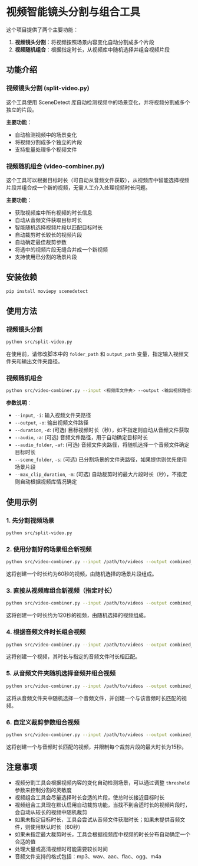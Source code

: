 # 视频智能镜头分割与组合工具

这个项目提供了两个主要功能：

1. **视频镜头分割**：将视频按照场景内容变化自动分割成多个片段
2. **视频随机组合**：根据指定时长，从视频库中随机选择并组合视频片段

## 功能介绍

### 视频镜头分割 (split-video.py)

这个工具使用 SceneDetect 库自动检测视频中的场景变化，并将视频分割成多个独立的片段。

**主要功能**：
- 自动检测视频中的场景变化
- 将视频分割成多个独立的片段
- 支持批量处理多个视频文件

### 视频随机组合 (video-combiner.py)

这个工具可以根据目标时长（可自动从音频文件获取），从视频库中智能选择视频片段并组合成一个新的视频，无需人工介入处理视频时长问题。

**主要功能**：
- 获取视频库中所有视频的时长信息
- 自动从音频文件获取目标时长
- 智能随机选择视频片段以匹配目标时长
- 自动裁剪时长较长的视频片段
- 自动确定最佳裁剪参数
- 将选中的视频片段无缝合并成一个新视频
- 支持使用已分割的场景片段

## 安装依赖

```bash
pip install moviepy scenedetect
```

## 使用方法

### 视频镜头分割

```bash
python src/split-video.py
```

在使用前，请修改脚本中的 `folder_path` 和 `output_path` 变量，指定输入视频文件夹和输出文件夹路径。

### 视频随机组合

```bash
python src/video-combiner.py --input <视频库文件夹> --output <输出视频路径> [--duration <目标时长(秒)>] [--audio <音频文件路径>] [--audio_folder <音频文件夹路径>] [--scene_folder <场景片段文件夹>] [--max_clip_duration <最大裁剪时长>]
```

**参数说明**：
- `--input`, `-i`: 输入视频文件夹路径
- `--output`, `-o`: 输出视频文件路径
- `--duration`, `-d`: (可选) 目标视频时长（秒），如不指定则自动从音频文件获取
- `--audio`, `-a`: (可选) 音频文件路径，用于自动确定目标时长
- `--audio_folder`, `-af`: (可选) 音频文件夹路径，将随机选择一个音频文件确定目标时长
- `--scene_folder`, `-s`: (可选) 已分割场景的文件夹路径，如果提供则优先使用场景片段
- `--max_clip_duration`, `-m`: (可选) 自动裁剪时的最大片段时长（秒），不指定则自动根据视频库情况确定

## 使用示例

### 1. 先分割视频场景

```bash
python src/split-video.py
```

### 2. 使用分割好的场景组合新视频

```bash
python src/video-combiner.py --input /path/to/videos --output combined_video.mp4 --duration 60 --scene_folder /path/to/scenes
```

这将创建一个时长约为60秒的视频，由随机选择的场景片段组成。

### 3. 直接从视频库组合新视频（指定时长）

```bash
python src/video-combiner.py --input /path/to/videos --output combined_video.mp4 --duration 120
```

这将创建一个时长约为120秒的视频，由随机选择的视频组成。

### 4. 根据音频文件时长组合视频

```bash
python src/video-combiner.py --input /path/to/videos --output combined_video.mp4 --audio /path/to/music.mp3
```

这将创建一个视频，其时长与指定的音频文件时长相匹配。

### 5. 从音频文件夹随机选择音频并组合视频

```bash
python src/video-combiner.py --input /path/to/videos --output combined_video.mp4 --audio_folder /path/to/music_folder
```

这将从音频文件夹中随机选择一个音频文件，并创建一个与该音频时长匹配的视频。

### 6. 自定义裁剪参数组合视频

```bash
python src/video-combiner.py --input /path/to/videos --output combined_video.mp4 --audio /path/to/music.mp3 --max_clip_duration 15
```

这将创建一个与音频时长匹配的视频，并限制每个裁剪片段的最大时长为15秒。

## 注意事项

- 视频分割工具会根据视频内容的变化自动检测场景，可以通过调整 `threshold` 参数来控制分割的灵敏度
- 视频组合工具会尽量选择时长合适的片段，使总时长接近目标时长
- 视频组合工具现在默认启用自动裁剪功能，当找不到合适时长的视频片段时，会自动从较长的视频中随机裁剪
- 如果未指定目标时长，工具会尝试从音频文件获取时长；如果未提供音频文件，则使用默认时长（60秒）
- 如果未指定最大裁剪时长，工具会根据视频库中视频的时长分布自动确定一个合适的值
- 处理大量或高清视频时可能需要较长时间
- 音频文件支持的格式包括：mp3、wav、aac、flac、ogg、m4a